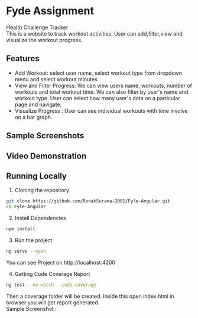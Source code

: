 # Fyde Assignment
Health Challenge Tracker  
This is a website to track workout activities. User can add,filter,view and visualize the workout progress.  
## Features  
- Add Workout: select user name, select workout type from dropdown menu and select workout minutes
- View and Filter Progress: We can view users name, workouts, number of workouts and total workout time. We can also filter by user's name and workout type. User can select how many user's data on a particular page and navigate.
- Visualize Progress : User can see individual workouts with time involve on a bar graph.
## Sample Screenshots  
## Video Demonstration
## Running Locally
1. Cloning the repository
```bash
git clone https://github.com/RonakSurana-2001/Fyle-Angular.git
cd Fyle-Angular
```
2. Install Dependencies
```bash
npm install
```
3. Run the project
```bash
ng serve --open
```
You can see Project on http://localhost:4200  

4. Getting Code Coverage Report  
```bash
ng test --no-watch --code-coverage
```
Then a coverage folder will be created. Inside this open index.html in browser you will get report generated.   
Sample Screenshot : 